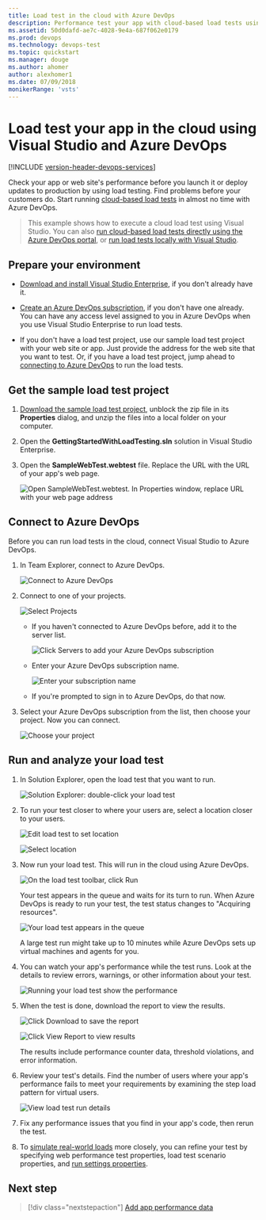 ```yaml
---
title: Load test in the cloud with Azure DevOps
description: Performance test your app with cloud-based load tests using the features of Visual Studio, Azure DevOps, and TFS
ms.assetid: 50d0dafd-ae7c-4028-9e4a-687f062e0179
ms.prod: devops
ms.technology: devops-test
ms.topic: quickstart
ms.manager: douge
ms.author: ahomer
author: alexhomer1
ms.date: 07/09/2018
monikerRange: 'vsts'
---
```


<a name="cloudloadtest"></a>
# Load test your app in the cloud using Visual Studio and Azure DevOps

[!INCLUDE [version-header-devops-services](../_shared/version-header-devops-services.md)] 

Check your app or web site's performance before you launch it or deploy updates to production by using load testing.
Find problems before your customers do. Start running 
[cloud-based load tests](https://visualstudio.microsoft.com/features/vso-cloud-load-testing-vs) 
in almost no time with Azure DevOps.

> This example shows how to execute a cloud load test using Visual Studio. You can also
[run cloud-based load tests directly using the Azure DevOps portal](get-started-simple-cloud-load-test.md),
or [run load tests locally with Visual Studio](https://docs.microsoft.com/visualstudio/test/quickstart-create-a-load-test-project).

<a name="LoadTestVSIDE"></a>
## Prepare your environment

* [Download and install Visual Studio Enterprise](https://visualstudio.microsoft.com/downloads/download-visual-studio-vs), 
  if you don't already have it.

* [Create an Azure DevOps subscription](https://visualstudio.microsoft.com/products/visual-studio-team-services-vs), 
  if you don't have one already. You can have any access 
  level assigned to you in Azure DevOps 
  when you use Visual Studio Enterprise to run load tests.

* If you don't have a load test project, 
  use our sample load test project with your web site or app. 
  Just provide the address for the web site that you want to test. 
  Or, if you have a load test project, jump ahead to 
  [connecting to Azure DevOps](#ConnectVSOnline) to run the load tests.

<a name="article10"></a>
## Get the sample load test project

1. [Download the sample load test project](https://code.msdn.microsoft.com/Getting-started-with-17a52e95), 
   unblock the zip file in its **Properties** dialog,
   and unzip the files into a local folder on your computer.

1. Open the **GettingStartedWithLoadTesting.sln** solution
   in Visual Studio Enterprise.

1. Open the **SampleWebTest.webtest** file. 
   Replace the URL with the URL of your app's web page.

   ![Open SampleWebTest.webtest. In Properties window, replace URL with your web page address](_img/getting-started-with-performance-testing/LoadTest_ReplaceURL.png)

<a name="ConnectVSOnline"></a>
## Connect to Azure DevOps

Before you can run load tests in the cloud, 
connect Visual Studio to Azure DevOps.

1. In Team Explorer, connect to Azure DevOps.

   ![Connect to Azure DevOps](_img/getting-started-with-performance-testing/LoadTestConnect1.png)

1. Connect to one of your projects.
 
   ![Select Projects](_img/getting-started-with-performance-testing/LoadTestConnect2.png)

   - If you haven't connected to Azure DevOps before, add it to the server list.

     ![Click Servers to add your Azure DevOps subscription](_img/getting-started-with-performance-testing/LoadTestConnect3.png)

   - Enter your Azure DevOps subscription name.

     ![Enter your subscription name](_img/getting-started-with-performance-testing/LoadTestConnect4.png)

   - If you're prompted to sign in to Azure DevOps, do that now.

1. Select your Azure DevOps subscription from the list, 
   then choose your project. Now you can connect.
    
   ![Choose your project](_img/getting-started-with-performance-testing/LoadTestConnect6.png)

<a name="article14"></a>
## Run and analyze your load test

1. In Solution Explorer, open the load test that you want to run.

   ![Solution Explorer: double-click your load test](_img/getting-started-with-performance-testing/OpenLoadTest.png)

1. To run your test closer to where your users are,
   select a location closer to your users. 

   ![Edit load test to set location](_img/CLT_LoadTestSetLocation.png)

   ![Select location](_img/getting-started-with-performance-testing/CLT_LoadTestPickLocation.png)

1. Now run your load test. This will run in the cloud 
   using Azure DevOps.

   ![On the load test toolbar, click Run](_img/getting-started-with-performance-testing/LoadTestRun.png)

   Your test appears in the queue and waits for its turn to run. 
   When Azure DevOps is ready to run your test, the test status 
   changes to "Acquiring resources".

   ![Your load test appears in the queue](_img/getting-started-with-performance-testing/LoadTestQueued.png)

   A large test run might take up to 10 minutes while 
   Azure DevOps sets up virtual machines and agents for you.

1. You can watch your app's performance while the test runs. 
   Look at the details to review errors, warnings, or other information 
   about your test.

   ![Running your load test show the performance](_img/LoadTestInProgress.png)

1. When the test is done, download the report to view the results.

   ![Click Download to save the report](_img/getting-started-with-performance-testing/LoadTestDownloadReport.png)

   ![Click View Report to view results](_img/getting-started-with-performance-testing/LoadTestViewReport.png)

   The results include performance counter data, threshold violations, and error information.

1. Review your test's details. Find the number of users where your 
   app's performance fails to meet your requirements by examining the 
   step load pattern for virtual users.

   ![View load test run details](_img/getting-started-with-performance-testing/LoadTestDetail.png)

1. Fix any performance issues that you find in your app's code, 
   then rerun the test. 

1. To [simulate real-world loads](https://msdn.microsoft.com/library/ff406975%28v=vs.140%29.aspx) 
   more closely, you can refine your test by specifying web performance 
   test properties, load test scenario properties, and
   [run settings properties](https://docs.microsoft.com/visualstudio/test/load-test-run-settings-properties).

## Next step

> [!div class="nextstepaction"]
> [Add app performance data](get-performance-data-for-load-tests.md)
